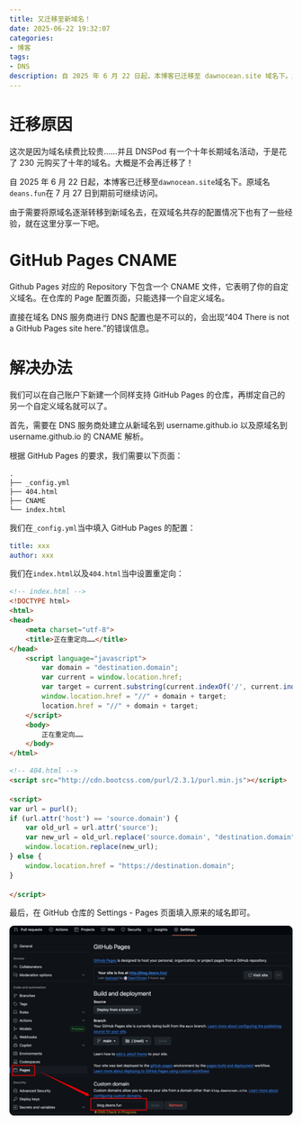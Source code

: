 ```yaml
---
title: 又迁移至新域名！
date: 2025-06-22 19:32:07
categories:
- 博客
tags: 
- DNS
description: 自 2025 年 6 月 22 日起，本博客已迁移至 dawnocean.site 域名下。原域名 deans.fun 在 7 月 27 日到期前可继续访问。
---
```


# 迁移原因

这次是因为域名续费比较贵……并且 DNSPod 有一个十年长期域名活动，于是花了 230 元购买了十年的域名。大概是不会再迁移了！

自 2025 年 6 月 22 日起，本博客已迁移至`dawnocean.site`域名下。原域名`deans.fun`在 7 月 27 日到期前可继续访问。

由于需要将原域名逐渐转移到新域名去，在双域名共存的配置情况下也有了一些经验，就在这里分享一下吧。

# GitHub Pages CNAME

Github Pages 对应的 Repository 下包含一个 CNAME 文件，它表明了你的自定义域名。在仓库的 Page 配置页面，只能选择一个自定义域名。

直接在域名 DNS 服务商进行 DNS 配置也是不可以的，会出现“404 There is not a GitHub Pages site here.”的错误信息。

# 解决办法

我们可以在自己账户下新建一个同样支持 GitHub Pages 的仓库，再绑定自己的另一个自定义域名就可以了。

首先，需要在 DNS 服务商处建立从新域名到 username.github.io 以及原域名到 username.github.io 的 CNAME 解析。

根据 GitHub Pages 的要求，我们需要以下页面：

```
.
├── _config.yml
├── 404.html
├── CNAME
└── index.html
```

我们在`_config.yml`当中填入 GitHub Pages 的配置：

```yml
title: xxx
author: xxx
```

我们在`index.html`以及`404.html`当中设置重定向：

```html
<!-- index.html -->
<!DOCTYPE html>
<html>
<head>
    <meta charset="utf-8">
    <title>正在重定向……</title>
</head>
    <script language="javascript">
        var domain = "destination.domain";
        var current = window.location.href;
        var target = current.substring(current.indexOf('/', current.indexOf(':') + 3));
        window.location.href = "//" + domain + target;
        location.href = "//" + domain + target;
    </script>
    <body>
        正在重定向……
    </body>
</html>
```

```html
<!-- 404.html -->
<script src="http://cdn.bootcss.com/purl/2.3.1/purl.min.js"></script>

<script>
var url = purl();
if (url.attr('host') == 'source.domain') {
    var old_url = url.attr('source');
    var new_url = old_url.replace('source.domain', "destination.domain");
    window.location.replace(new_url); 
} else {
    window.location.href = "https://destination.domain";
}
    
</script>
```

最后，在 GitHub 仓库的 Settings - Pages 页面填入原来的域名即可。

![GitHub Page 设置](new-new-domain/image-1.png)